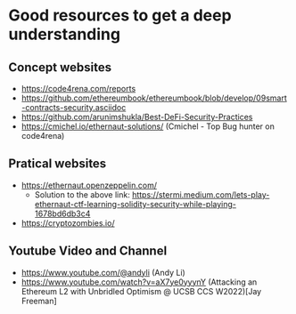 # Good resources to get a deep understanding

## Concept websites
* https://code4rena.com/reports
* https://github.com/ethereumbook/ethereumbook/blob/develop/09smart-contracts-security.asciidoc
* https://github.com/arunimshukla/Best-DeFi-Security-Practices
* https://cmichel.io/ethernaut-solutions/ (Cmichel - Top Bug hunter on code4rena)

## Pratical websites
* https://ethernaut.openzeppelin.com/
  * Solution to the above link: https://stermi.medium.com/lets-play-ethernaut-ctf-learning-solidity-security-while-playing-1678bd6db3c4
* https://cryptozombies.io/

## Youtube Video and Channel
* https://www.youtube.com/@andyli (Andy Li)
* https://www.youtube.com/watch?v=aX7ye0yyynY (Attacking an Ethereum L2 with Unbridled Optimism @ UCSB CCS W2022)[Jay Freeman]

